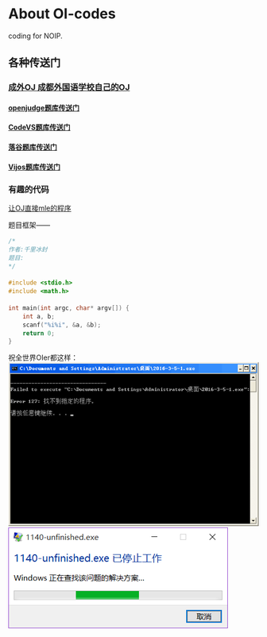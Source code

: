 # About OI-codes
coding for NOIP.

## 各种传送门
### [成外OJ 成都外国语学校自己的OJ](http://www.cwoj.tk/)
#### [openjudge题库传送门](http://noi.openjudge.cn/)
#### [CodeVS题库传送门](http://www.codevs.cn/)
#### [落谷题库传送门](http://www.luogu.org/)
#### [Vijos题库传送门](https://vijos.org/)

### 有趣的代码
[让OJ直接mle的程序](./tools/mle.c)


题目框架——

```c
/*
作者:千里冰封
题目:
*/

#include <stdio.h>
#include <math.h>

int main(int argc, char* argv[]) {
    int a, b;
    scanf("%i%i", &a, &b);
    return 0;
}
```
祝全世界OIer都这样：<br/>
![](./error.png)<br/>
![](./error2.png)
